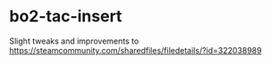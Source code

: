 # bo2-tac-insert
Slight tweaks and improvements to https://steamcommunity.com/sharedfiles/filedetails/?id=322038989
